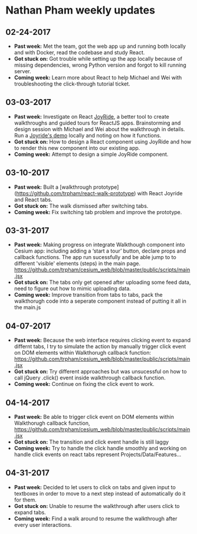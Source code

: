 # Nathan Pham weekly updates

## 02-24-2017

- **Past week:** Met the team, got the web app up and running both locally and with Docker, read the codebase and study React. 
- **Got stuck on:** Got trouble while setting up the app locally because of missing dependencies, wrong Python version and forgot to kill running server.
- **Coming week:** Learn more about React to help Michael and Wei with troubleshooting the click-through tutorial ticket. 

## 03-03-2017

- **Past week:** Investigate on React [JoyRide](https://github.com/gilbarbara/react-joyride), a better tool to create walkthroughs and guided tours for ReactJS apps. Brainstorming and design session with Michael and Wei about the walkthrough in details. Run a [Joyride's demo](https://github.com/gilbarbara/react-joyride/tree/master/demo) locally and noting on how it functions.
- **Got stuck on:** How to design a React component using JoyRide and how to render this new component into our existing app.
- **Coming week:** Attempt to design a simple JoyRide component. 

## 03-10-2017

- **Past week:** Built a [walkthrough prototype] (https://github.com/trpham/react-walk-prototype) with React Joyride and React tabs.
- **Got stuck on:** The walk dismissed after switching tabs. 
- **Coming week:** Fix switching tab problem and improve the prototype.

## 03-31-2017

- **Past week:** Making progress on integrate Walkthough component into Cesium app: including adding a ‘start a tour’ button, declare props and callback functions. The app run sucessfully and be able jump to to different 'visible' elements (steps) in the main page. https://github.com/trpham/cesium_web/blob/master/public/scripts/main.jsx
- **Got stuck on:** The tabs only get opened after uploading some feed data, need to figure out how to mimic uploading data. 
- **Coming week:** Improve transition from tabs to tabs, pack the walkthorugh code into a seperate component instead of putting it all in the main.js

## 04-07-2017

- **Past week:** Because the web interface requires clicking event to expand differnt tabs, I try to simulate the action by manually trigger click event on DOM elements within Walkthorugh callback function: https://github.com/trpham/cesium_web/blob/master/public/scripts/main.jsx
- **Got stuck on:** Try different approaches but was unsucessful on how to call jQuery .click() event inside walkthrough callback function.
- **Coming week:** Continue on fixing the click event to work. 

## 04-14-2017

- **Past week:** Be able to trigger click event on DOM elements within Walkthorugh callback function, https://github.com/trpham/cesium_web/blob/master/public/scripts/main.jsx
- **Got stuck on:** The transition and click event handle is still laggy
- **Coming week:** Try to handle the click handle smoothly and working on handle click events on react tabs represent Projects/Data/Features... 

## 04-31-2017

- **Past week:** Decided to let users to click on tabs and given input to textboxes in order to move to a next step instead of automatically do it for them.
- **Got stuck on:** Unable to resume the walkthrough after users click to expand tabs.
- **Coming week:** Find a walk around to resume the walkthrough after every user interactions.
